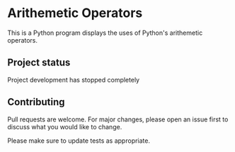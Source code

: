 # Arithemetic Operators
This is a Python program displays the uses of Python's arithemetic operators.

## Project status
Project development has stopped completely

## Contributing
Pull requests are welcome. For major changes, please open an issue first to discuss what you would like to change.

Please make sure to update tests as appropriate.